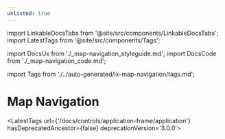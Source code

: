 ```yaml
---
unlisted: true
---
```


import LinkableDocsTabs from '@site/src/components/LinkableDocsTabs';
import LatestTags from '@site/src/components/Tags';

import DocsUx from './\_map-navigation_styleguide.md';
import DocsCode from './\_map-navigation_code.md';

import Tags from './../auto-generated/ix-map-navigation/tags.md';

# Map Navigation

<LatestTags url={'/docs/controls/application-frame/application'} hasDeprecatedAncestor={false} deprecationVersion='3.0.0'></LatestTags>

<br />
<br />

<LinkableDocsTabs>
  <DocsUx />
  <DocsCode />
</LinkableDocsTabs>
